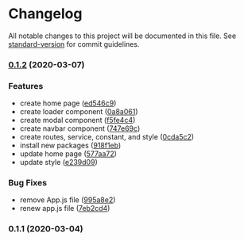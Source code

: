 # Changelog

All notable changes to this project will be documented in this file. See [standard-version](https://github.com/conventional-changelog/standard-version) for commit guidelines.

### [0.1.2](https://github.com/andriannus/poke-api/compare/v0.1.1...v0.1.2) (2020-03-07)


### Features

* create home page ([ed546c9](https://github.com/andriannus/poke-api/commit/ed546c9c9950d0039be643b2c9a61106a587f718))
* create loader component ([0a8a061](https://github.com/andriannus/poke-api/commit/0a8a061698a96f35973e5d94ed12b1767a9d0c35))
* create modal component ([f5fe4c4](https://github.com/andriannus/poke-api/commit/f5fe4c4035390a9681a54b90efa9c0ca11df965d))
* create navbar component ([747e69c](https://github.com/andriannus/poke-api/commit/747e69cf8fc0740d401e04678747b87d56ec5b94))
* create routes, service, constant, and style ([0cda5c2](https://github.com/andriannus/poke-api/commit/0cda5c28d1c51b33be1549176664dc113a9f8d49))
* install new packages ([918f1eb](https://github.com/andriannus/poke-api/commit/918f1ebdee6892ce759d78a3d92c4e57ba7e5008))
* update home page ([577aa72](https://github.com/andriannus/poke-api/commit/577aa72560a42dede907f02f6e8615e704cea80a))
* update style ([e239d09](https://github.com/andriannus/poke-api/commit/e239d0919b1fe16956125e8ef9e78eb277f671fc))


### Bug Fixes

* remove App.js file ([995a8e2](https://github.com/andriannus/poke-api/commit/995a8e20cc1ba8d94d2891de9aeb0ea96346e5f0))
* renew app.js file ([7eb2cd4](https://github.com/andriannus/poke-api/commit/7eb2cd4dafb64e6ca12d1138bc1f901a06e25b86))

### 0.1.1 (2020-03-04)

